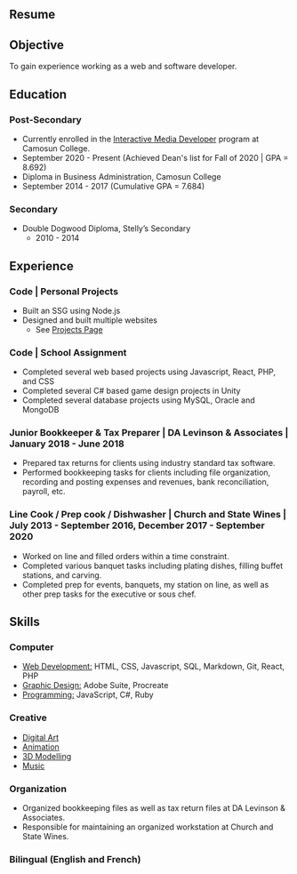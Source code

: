 <section class="content" markdown="1">

# Resume

<div class="resumeSpacing" markdown="1">

## Objective
To gain experience working as a web and software developer.


## Education

### Post-Secondary
- Currently enrolled in the <a href="https://camosun.ca/programs-courses/find-program/interactive-media-developer-technologist-diploma" target="_blank" id="resume">Interactive Media Developer</a> program at Camosun College.
- September 2020 - Present (Achieved Dean's list for Fall of 2020 | GPA = 8.692)
- Diploma in Business Administration, Camosun College
- September 2014 - 2017 (Cumulative GPA = 7.684)
	 	
### Secondary
- Double Dogwood Diploma, Stelly’s Secondary
	- 2010 - 2014
	 	

## Experience

### Code | Personal Projects
- Built an SSG using Node.js
- Designed and built multiple websites
	- See <a href="projects.html" target="_blank">Projects Page</a>

### Code | School Assignment
- Completed several web based projects using Javascript, React, PHP, and CSS
- Completed several C# based game design projects in Unity
- Completed several database projects using MySQL, Oracle and MongoDB

### Junior Bookkeeper &amp; Tax Preparer | DA Levinson &amp; Associates | January 2018 - June 2018
- Prepared tax returns for clients using industry standard tax software.
- Performed bookkeeping tasks for clients including file organization, recording and posting expenses and revenues, bank reconciliation, payroll, etc.

### Line Cook / Prep cook / Dishwasher | Church and State Wines | July 2013 - September 2016, December 2017 - September 2020
- Worked on line and filled orders within a time constraint.
- Completed various banquet tasks including plating dishes, filling buffet stations, and carving.
- Completed prep for events, banquets, my station on line, as well as other prep tasks for the executive or sous chef.


## Skills 

### Computer
- <a href="projects.html#web" target="_blank">Web Development:</a> HTML, CSS, Javascript, SQL, Markdown, Git, React, PHP
- <a href="projects#design" target="_blank">Graphic Design:</a> Adobe Suite, Procreate
- <a href="projects#web" target="_blank">Programming:</a> JavaScript, C#, Ruby
	
### Creative
- <a href="art.html" target="_blank">Digital Art</a>
- <a href="animation.html" target="_blank">Animation</a>
- <a href="animation.html#3d" target="_blank">3D Modelling</a>
- <a href="https://scottjoneselectronica.com" target="_blank">Music</a>
	
### Organization
- Organized bookkeeping files as well as tax return files at DA Levinson &amp; Associates.
- Responsible for maintaining an organized workstation at Church and State Wines.
	
### Bilingual (English and French)

</div>
</section>
